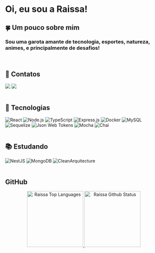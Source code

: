 
# Oi, eu sou a Raissa!


## 🍀 Um pouco sobre mim

### Sou uma garota amante de tecnologia, esportes, natureza, animes, e principalmente de desafios! 

<br />

## 📱 Contatos 
  
<div align="left"> 
  <a href = "mailto:rai.celos20@gmail.com"><img src="https://img.shields.io/badge/-Gmail-%23333?style=for-the-badge&logo=gmail&logoColor=red" target="_blank"></a>
  <a href="https://www.linkedin.com/in/raissavasconcels" target="_blank"><img src="https://img.shields.io/badge/-LinkedIn-%230077B5?style=for-the-badge&logo=linkedin&logoColor=white" target="_blank"></a> 
</div>

<br />

## 🚀 Tecnologias

<div style="display: inline_block">
  <img
    src="https://img.shields.io/badge/React-20232A?style=for-the-badge&logo=react&logoColor=61DAFB"
    alt="React"
  >
  <img
    src="https://img.shields.io/badge/Node.js-339933?style=for-the-badge&logo=nodedotjs&logoColor=white"
    alt="Node.js"
  >
  <img
    src="https://img.shields.io/badge/TypeScript-007ACC?style=for-the-badge&logo=typescript&logoColor=white"
    alt="TypeScript"
  />
  <img
    src="https://img.shields.io/badge/Express.js-000000?style=for-the-badge&logo=express&logoColor=white"
    alt="Express.js"
  />
  <img
    src="https://img.shields.io/badge/Docker-2496ED?style=for-the-badge&logo=docker&logoColor=white"
    alt="Docker"
  />
  <img
    src="https://img.shields.io/badge/MySQL-005C84?style=for-the-badge&logo=mysql&logoColor=white"
    alt="MySQL"
  />
  <img
    src="https://img.shields.io/badge/Sequelize-1572b6?style=for-the-badge&logo=sequelize&logoColor=white"
    alt="Sequelize"
  />
  <img
    src="https://img.shields.io/badge/JWT-000000?style=for-the-badge&logo=JSON%20web%20tokens&logoColor=white"
    alt="Json Web Tokens"
  />
  <img
    src="https://img.shields.io/badge/Mocha-8D6748?style=for-the-badge&logo=Mocha&logoColor=white"
    alt="Mocha"
  />
  <img
    src="https://img.shields.io/badge/chai-A30701?style=for-the-badge&logo=chai&logoColor=white"
    alt="Chai"
  />
</div>

<br />

## 📚 Estudando 

 <div style="display: inline_block">
  <img
    src="https://img.shields.io/badge/nestjs-E0234E?style=for-the-badge&logo=nestjs&logoColor=white"
    alt="NestJS"
  />
  <img
    src="https://img.shields.io/badge/MongoDB-4EA94B?style=for-the-badge&logo=mongodb&logoColor=white"
    alt="MongoDB"
  />
  <img
    src="https://img.shields.io/badge/Clean_Architecture-20232A?style=for-the-badge&logoColor=61DAFB"
    alt="CleanArquitecture"
  />
 </div>
  
<br />
  
## GitHub

<div align="center">
 <a href="https://www.linkedin.com/in/RaissaVasconcelos/">
  <img height="180em" alt="Raissa Top Languages" src="https://github-readme-stats.vercel.app/api/top-langs?username=RaissaVasconcelos&layout=compact&theme=tokyonight&hide_border=true&bg_color=0D1117"/>
  <img height="180em" alt="Raissa Github Status" src="https://github-readme-stats.vercel.app/api?username=RaissaVasconcelos&show_icons=true&theme=tokyonight"/>
</div>
 
 <br />  
  
